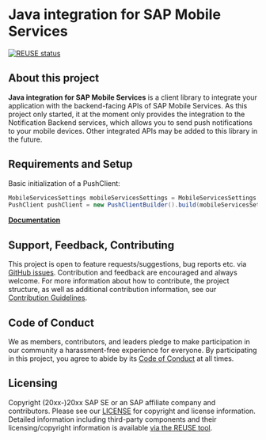 # Java integration for SAP Mobile Services

[![REUSE status](https://api.reuse.software/badge/github.com/SAP/java-integration-for-sap-mobile-services)](https://api.reuse.software/info/github.com/SAP/java-integration-for-sap-mobile-services)

## About this project

**Java integration for SAP Mobile Services** is a client library to integrate your application with the backend-facing APIs of SAP Mobile Services. As this project only started, it at the moment only provides the integration to the Notification Backend services, which allows you to send push notifications to your mobile devices. Other integrated APIs may be added to this library in the future.

## Requirements and Setup

<!--
The Java integration for SAP Mobile Services can simply be included as a Maven dependency:

```xml
<dependency>
    <groupId>//ENTER GROUP ID//</groupId>
    <artifactId>//ENTER ARTIFACT ID//</artifactId>
    <version>//ENTER LATEST BUILD VERSION//</version>
</dependency>
```
-->

Basic initialization of a PushClient:

```java
MobileServicesSettings mobileServicesSettings = MobileServicesSettings.fromResource("mobileservices.json");
PushClient pushClient = new PushClientBuilder().build(mobileServicesSettings);
```

**[Documentation](link.to.the.docs)**

## Support, Feedback, Contributing

This project is open to feature requests/suggestions, bug reports etc. via [GitHub issues](https://github.com/SAP/java-integration-for-sap-mobile-services/issues). Contribution and feedback are encouraged and always welcome. For more information about how to contribute, the project structure, as well as additional contribution information, see our [Contribution Guidelines](CONTRIBUTING.md).

## Code of Conduct

We as members, contributors, and leaders pledge to make participation in our community a harassment-free experience for everyone. By participating in this project, you agree to abide by its [Code of Conduct](CODE_OF_CONDUCT.md) at all times.

## Licensing

Copyright (20xx-)20xx SAP SE or an SAP affiliate company and <your-project> contributors. Please see our [LICENSE](LICENSE) for copyright and license information. Detailed information including third-party components and their licensing/copyright information is available [via the REUSE tool](https://api.reuse.software/info/github.com/SAP/java-integration-for-sap-mobile-services).

